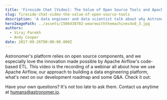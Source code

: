 ```yaml
---
title: 'Fireside Chat [Video]: The Value of Open Source Tools and Apache Airflow'
slug: fireside-chat-video-the-value-of-open-source-tools
description: 'A data engineer and data scientist talk about why Astronomer loves open source and Apache Airflow. '
heroImagePath: ../assets/1506438702-wearewiththemachines4x8_3.jpg
authors:
  - Viraj Parekh
  - Andy Cooper
date: 2017-09-26T00:00:00.000Z
---
```

<!-- markdownlint-disable-file -->
Astronomer's platform relies on open source components, and we especially love the innovation made possible by Apache Airflow's code-based ETL. This video is the recording of a webinar all about how we use Apache Airflow, our approach to building a data engineering platform, what's next on our development roadmap and some Q&A. Check it out:


Have your own questions? It's not too late to ask them. Contact us anytime at humans@astronomer.io.